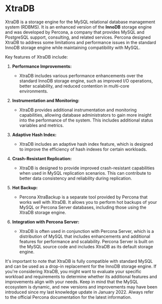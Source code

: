 # XtraDB
XtraDB is a storage engine for the MySQL relational database management system (RDBMS). It is an enhanced version of the **InnoDB** storage engine and was developed by Percona, a company that provides MySQL and PostgreSQL support, consulting, and related services. Percona designed XtraDB to address some limitations and performance issues in the standard InnoDB storage engine while maintaining compatibility with MySQL.

Key features of XtraDB include:

1. **Performance Improvements:**
    - XtraDB includes various performance enhancements over the standard InnoDB storage engine, such as improved I/O operations, better scalability, and reduced contention in multi-core environments.

2. **Instrumentation and Monitoring:**
    - XtraDB provides additional instrumentation and monitoring capabilities, allowing database administrators to gain more insight into the performance of the system. This includes additional status variables and metrics.

3. **Adaptive Hash Index:**
    - XtraDB includes an adaptive hash index feature, which is designed to improve the efficiency of hash indexes for certain workloads.

4. **Crash-Resistant Replication:**
    - XtraDB is designed to provide improved crash-resistant capabilities when used in MySQL replication scenarios. This can contribute to better data consistency and reliability during replication.

5. **Hot Backup:**
    - Percona XtraBackup is a separate tool provided by Percona that works well with XtraDB. It allows you to perform hot backups of your MySQL or Percona Server databases, including those using the XtraDB storage engine.

6. **Integration with Percona Server:**
    - XtraDB is often used in conjunction with Percona Server, which is a distribution of MySQL that includes enhancements and additional features for performance and scalability. Percona Server is built on the MySQL source code and includes XtraDB as its default storage engine.

It's important to note that XtraDB is fully compatible with standard MySQL and can be used as a drop-in replacement for the InnoDB storage engine. If you're considering XtraDB, you might want to evaluate your specific workload and requirements to determine whether its additional features and improvements align with your needs. Keep in mind that the MySQL ecosystem is dynamic, and new versions and improvements may have been introduced since my last knowledge update in January 2022. Always refer to the official Percona documentation for the latest information.